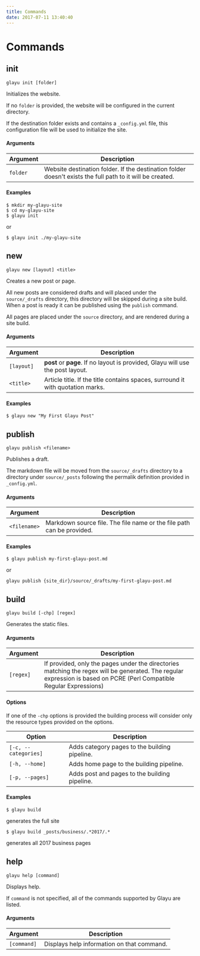 ```yaml
---
title: Commands
date: 2017-07-11 13:40:40
---
```

# Commands

## <a id="init"></a> init

```console
glayu init [folder]
```

Initializes the website.

If no `folder` is provided, the website will be configured in the current directory.

If the destination folder exists and contains a `_config.yml` file, this configuration file will be used to initialize the site.

#### Arguments
Argument | Description
------------ | -------------
`folder` | Website destination folder. If the destination folder doesn't exists the full path to it will be created.

#### Examples

```console
$ mkdir my-glayu-site
$ cd my-glayu-site
$ glayu init
```
or

```console
$ glayu init ./my-glayu-site
```

## <a id="new"></a> new

```console
glayu new [layout] <title>
```

Creates a new post or page. 

All new posts are considered drafts and will placed under the `source/_drafts` directory, this directory will be skipped during a site build. When a post is ready it can be published using the `publish` command.

All pages are placed under the `source` directory, and are rendered during a site build.

#### Arguments
Argument | Description
------------ | -------------
`[layout]` | __post__ or __page__. If no layout is provided, Glayu will use the post layout.
`<title>` | Article title. If the title contains spaces, surround it with quotation marks.

#### Examples

```console
$ glayu new "My First Glayu Post"
```

## <a id="publish"></a> publish

```console
glayu publish <filename>
```

Publishes a draft.

The markdown file will be moved from the `source/_drafts` directory to a directory under `source/_posts` following the permalik definition provided in `_config.yml`.

#### Arguments
Argument | Description
------------ | -------------
`<filename>` | Markdown source file. The file name or the file path can be provided.

#### Examples

```console
$ glayu publish my-first-glayu-post.md
```

or

```console
glayu publish {site_dir}/source/_drafts/my-first-glayu-post.md
```

## <a id="build"></a> build

```console
glayu build [-chp] [regex]
```

Generates the static files.

#### Arguments

Argument | Description
------------ | -------------
`[regex]` | If provided, only the pages under the directories matching the regex will be generated. The regular expression is based on PCRE (Perl Compatible Regular Expressions)

#### Options

If one of the `-chp` options is provided the building process will consider only the resource types provided on the options.

Option | Description
------------ | -------------
`[-c, --categories]` | Adds category pages to the building pipeline.
`[-h, --home]` | Adds home page to the building pipeline.
`[-p, --pages]` | Adds post and pages to the building pipeline.


#### Examples

```console
$ glayu build 
```
generates the full site

```console
$ glayu build _posts/business/.*2017/.*
```

generates all 2017 business pages

## <a id="help"></a> help

```console
glayu help [command]
```

Displays help.

If `command` is not specified, all of the commands supported by Glayu are listed.

#### Arguments


 Argument    | Description
------------ | -------------
`[command]`  | Displays help information on that command.
